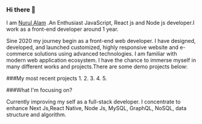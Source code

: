 ### Hi there 👋

I am [Nurul Alam](https://pogrammer-arif.web.app/) .An Enthusiast JavaScript, React js and Node js developer.I work as a front-end developer around 1 year.

Sine 2020 my journey begin as a front-end web developer. I have designed, developed, and launched customized, highly responsive website and e-commerce solutions using advanced technologies. I am familiar with modern web application ecosystem.
I have the chance to immerse myself in many different works and projects.There are some demo projects below:


###My most recent projects
1.
2.
3.
4.
5.

###What I'm focusing on?

Currently improving my self as a full-stack developer. I concentrate to enhance  Next Js,React Native, Node Js, MySQL, GraphQL, NoSQL, data structure and algorithm.
<!--
**arif286/arif286** is a ✨ _special_ ✨ repository because its `README.md` (this file) appears on your GitHub profile.

Here are some ideas to get you started:

- 🔭 I’m currently working on ...
- 🌱 I’m currently learning ...
- 👯 I’m looking to collaborate on ...
- 🤔 I’m looking for help with ...
- 💬 Ask me about ...
- 📫 How to reach me: ...
- 😄 Pronouns: ...
- ⚡ Fun fact: ...
-->
